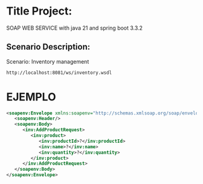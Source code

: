 # Title Project:
SOAP WEB SERVICE with java 21 and spring boot 3.3.2

## Scenario Description:

Scenario: Inventory management


```bash
http://localhost:8081/ws/inventory.wsdl
```


# EJEMPLO


```xml
<soapenv:Envelope xmlns:soapenv="http://schemas.xmlsoap.org/soap/envelope/" xmlns:inv="http://example.com/inventory">
   <soapenv:Header/>
   <soapenv:Body>
      <inv:AddProductRequest>
         <inv:product>
            <inv:productId>?</inv:productId>
            <inv:name>?</inv:name>
            <inv:quantity>?</inv:quantity>
         </inv:product>
      </inv:AddProductRequest>
   </soapenv:Body>
</soapenv:Envelope>
```


